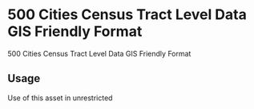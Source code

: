# 500 Cities Census Tract Level Data GIS Friendly Format
500 Cities Census Tract Level Data GIS Friendly Format
  
## Usage
  
Use of this asset in unrestricted